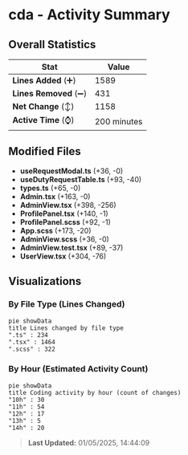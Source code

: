 # cda - Activity Summary 

## Overall Statistics

| Stat                   | Value                                                             |
| ---------------------- | ----------------------------------------------------------------- |
| **Lines Added** (➕)   | 1589                                          |
| **Lines Removed** (➖) | 431                                        |
| **Net Change** (↕)    | 1158                |
| **Active Time** (⌚)   | 200 minutes |


## Modified Files
- **useRequestModal.ts** (+36, -0)
- **useDutyRequestTable.ts** (+93, -40)
- **types.ts** (+65, -0)
- **Admin.tsx** (+163, -0)
- **AdminView.tsx** (+398, -256)
- **ProfilePanel.tsx** (+140, -1)
- **ProfilePanel.scss** (+92, -1)
- **App.scss** (+173, -20)
- **AdminView.scss** (+36, -0)
- **AdminView.test.tsx** (+89, -37)
- **UserView.tsx** (+304, -76)

## Visualizations

### By File Type (Lines Changed)

```mermaid
pie showData
title Lines changed by file type
".ts" : 234
".tsx" : 1464
".scss" : 322
```

### By Hour (Estimated Activity Count)

```mermaid
pie showData
title Coding activity by hour (count of changes)
"10h" : 30
"11h" : 54
"12h" : 17
"13h" : 5
"14h" : 20
```


> **Last Updated:** 01/05/2025, 14:44:09